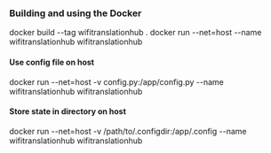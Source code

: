 ### Building and using the Docker

docker build --tag wifitranslationhub .
docker run --net=host --name wifitranslationhub wifitranslationhub

#### Use config file on host

docker run --net=host -v config.py:/app/config.py --name wifitranslationhub wifitranslationhub

#### Store state in directory on host

docker run --net=host -v /path/to/.configdir:/app/.config --name wifitranslationhub wifitranslationhub
